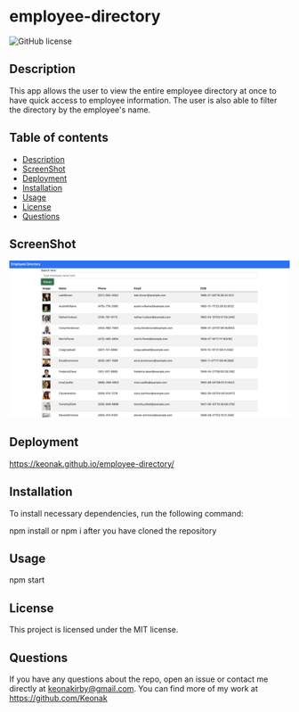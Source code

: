 # employee-directory

![GitHub license](https://img.shields.io/badge/license-MIT-blue.svg)

## Description

This app allows the user to view the entire employee directory at once to have quick access to employee information. The user is also able to filter the directory by the employee's name.

## Table of contents

- [Description](#description)
- [ScreenShot](#screenshot)
- [Deployment](#deployment)
- [Installation](#installation)
- [Usage](#usage)
- [License](#license)
- [Questions](#questions)

## ScreenShot

![screen shot](./images/screenshot.png)

## Deployment

https://keonak.github.io/employee-directory/

## Installation

To install necessary dependencies, run the following command:

npm install or npm i after you have cloned the repository

## Usage

npm start

## License

This project is licensed under the MIT license.

## Questions

If you have any questions about the repo, open an issue or contact me directly at keonakirby@gmail.com. You can find more of my work at https://github.com/Keonak

